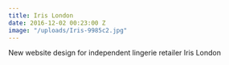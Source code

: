 ```yaml
---
title: Iris London
date: 2016-12-02 00:23:00 Z
image: "/uploads/Iris-9985c2.jpg"
---
```


New website design for independent lingerie retailer Iris London